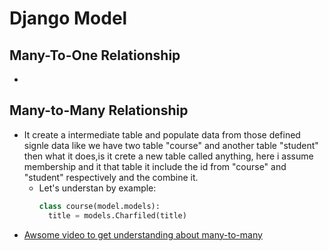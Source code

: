 # Django Model

## Many-To-One Relationship
-




## Many-to-Many Relationship
- It create a intermediate table and populate data from those defined signle data like we have two table "course" and another table "student" then what it does,is it crete a new table called anything, here i assume membership and it that table it include the id from "course" and "student" respectively and the combine it.
  - Let's understan by example:
    ``` python
    class course(model.models):
      title = models.Charfiled(title)
    ```
- [Awsome video to get understanding about many-to-many](https://www.youtube.com/watch?v=gf2-J9YOMcc&list=PLlRFEj9H3Oj5e-EH0t3kXrcdygrL9-u-Z&index=66)
